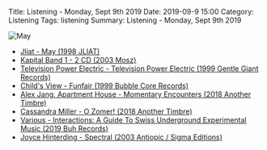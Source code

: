 Title: Listening - Monday, Sept 9th 2019 
Date: 2019-09-9 15:00
Category: Listening
Tags: listening
Summary: Listening - Monday, Sept 9th 2019


![May](/images/jliat.jpg)

- [Jliat - May (1998 JLIAT)](https://www.discogs.com/Jliat-May/release/853396)
- [Kapital Band 1 - 2 CD (2003 Mosz)](https://www.discogs.com/Kapital-Band-1-2-CD/release/766184)
- [Television Power Electric - Television Power Electric (1999 Gentle Giant Records)](https://www.discogs.com/Television-Power-Electric-Television-Power-Electric/master/1365149)
- [Child's View - Funfair (1999 Bubble Core Records)](https://www.discogs.com/Childs-View-Funfair/release/7382)
- [Alex Jang, Apartment House - Momentary Encounters (2018 Another Timbre)](https://www.discogs.com/Alex-Jang-Apartment-House-Momentary-Encounters/release/12357543)
- [Cassandra Miller - O Zomer! (2018 Another Timbre)](https://www.discogs.com/Cassandra-Miller-O-Zomer/release/12376204)
- [Various - Interactions: A Guide To Swiss Underground Experimental Music (2019 Buh Records)](https://www.discogs.com/Various-Interactions-A-Guide-To-Swiss-Underground-Experimental-Music/release/14096555)
- [Joyce Hinterding - Spectral (2003 Antiopic / Sigma Editions)](https://www.discogs.com/Joyce-Hinterding-Spectral/release/171989)

